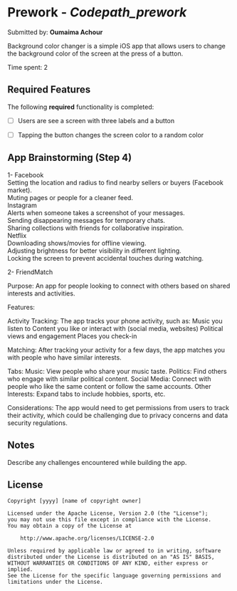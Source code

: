 # Prework - *Codepath_prework*

Submitted by: **Oumaima Achour**

Background color changer is a simple iOS app that allows users to change the background color of the screen at the press of a button. 

Time spent: 2

## Required Features

The following **required** functionality is completed:

- [ ] Users are see a screen with three labels and a button
- [ ] Tapping the button changes the screen color to a random color
 

## App Brainstorming (Step 4)

1- Facebook   
     Setting the location and radius to find nearby sellers or buyers (Facebook market).  
     Muting pages or people for a cleaner feed.  
   Instagram  
     Alerts when someone takes a screenshot of your messages.  
     Sending disappearing messages for temporary chats.  
     Sharing collections with friends for collaborative inspiration.  
   Netflix  
     Downloading shows/movies for offline viewing.  
     Adjusting brightness for better visibility in different lighting.  
     Locking the screen to prevent accidental touches during watching.
     
  2- FriendMatch
    
Purpose: 
An app for people looking to connect with others based on shared interests and activities.

Features:

Activity Tracking: 
The app tracks your phone activity, such as:
Music you listen to
Content you like or interact with (social media, websites)
Political views and engagement
Places you check-in

  Matching: 
After tracking your activity for a few days, the app matches you with people who have similar interests.

  Tabs:
Music: View people who share your music taste.
Politics: Find others who engage with similar political content.
Social Media: Connect with people who like the same content or follow the same accounts.
Other Interests: Expand tabs to include hobbies, sports, etc.

  Considerations:
The app would need to get permissions from users to track their activity, which could be challenging due to privacy concerns and data security regulations.

## Notes

Describe any challenges encountered while building the app.

## License

    Copyright [yyyy] [name of copyright owner]

    Licensed under the Apache License, Version 2.0 (the "License");
    you may not use this file except in compliance with the License.
    You may obtain a copy of the License at

        http://www.apache.org/licenses/LICENSE-2.0

    Unless required by applicable law or agreed to in writing, software
    distributed under the License is distributed on an "AS IS" BASIS,
    WITHOUT WARRANTIES OR CONDITIONS OF ANY KIND, either express or implied.
    See the License for the specific language governing permissions and
    limitations under the License.
